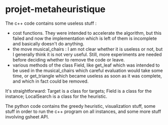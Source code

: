 # projet-metaheuristique

The c++ code contains some useless stuff :

- cost functions. They were intended to accelerate the algorithm, but this failed and now the implementation which is left of them is incomplete and basically doesn't do anything.
- the move musical_chairs : I am not clear whether it is useless or not, but I generally think it is not very useful. Still, more experiments are needed before deciding whether to remove the code or leave.
- various methods of the class Field, like get_leaf which was intended to be used in the musical_chairs which careful evaluation would take some time, or get_triangle which became useless as soon as it was complete, and which in fact could be removed.

It's straightforward:
Target is a class for targets;
Field is a class for the instance;
LocalSearch is a class for the heuristic.

The python code contains the greedy heuristic, visualization stuff, some stuff in order to run the c++ program on all instances, and some more stuff involving gsheet API.
